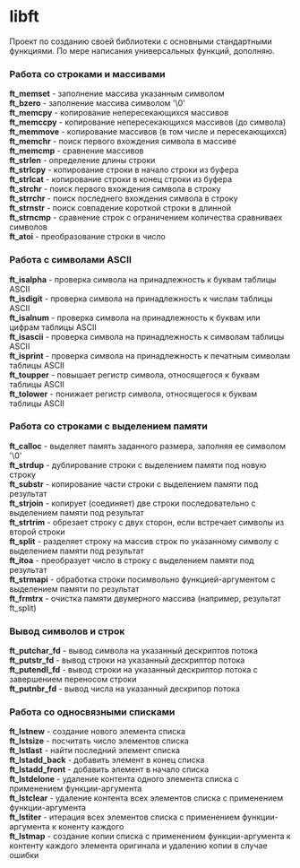 # libft
Проект по созданию своей библиотеки с основными стандартными функциями.
По мере написания универсальных функций, дополняю.

### Работа со строками и массивами
**ft_memset**       - заполнение массива указанным символом  
**ft_bzero**		    - заполнение массива символом '\0'  
**ft_memcpy**		    - копирование непересекающихся массивов  
**ft_memccpy**	  	- копирование непересекающихся массивов (до символа)  
**ft_memmove**		  - копирование массивов (в том числе и пересекающихся)  
**ft_memchr**       - поиск первого вхождения символа в массиве  
**ft_memcmp**       - сравнение массивов  
**ft_strlen**	      - определение длины строки  
**ft_strlcpy**		  - копирование строки в начало строки из буфера  
**ft_strlcat**		  - копирование строки в конец строки из буфера  
**ft_strchr**	      - поиск первого вхождения символа в строку  
**ft_strrchr**      - поиск последнего вхождения символа в строку  
**ft_strnstr**    	- поиск совпадение короткой строки в длинной  
**ft_strncmp**	  	- сравнение строк с ограничением количества сравниваех символов  
**ft_atoi**			    - преобразование строки в число  

### Работа с символами ASCII
**ft_isalpha**		  - проверка символа на принадлежность к буквам таблицы ASCII  
**ft_isdigit**  		- проверка символа на принадлежность к числам таблицы ASCII  
**ft_isalnum**	  	- проверка символа на принадлежность к буквам или цифрам таблицы ASCII  
**ft_isascii**	  	- проверка символа на принадлежность к символам таблицы ASCII  
**ft_isprint**	  	- проверка символа на принадлежность к печатным символам таблицы ASCII  
**ft_toupper**		  - повышает регистр символа, относящегося к буквам таблицы ASCII  
**ft_tolower**		  - понижает регистр символа, относящегося к буквам таблицы ASCII  

### Работа со строками с выделением памяти
**ft_calloc**		    - выделяет память заданного размера, заполняя ее символом '\0'  
**ft_strdup**	    	- дублирование строки с выделением памяти под новую строку  
**ft_substr**		    - копирование части строки с выделением памяти под результат  
**ft_strjoin**	  	- копирует (соединяет) две строки последовательно с выделением памяти под результат  
**ft_strtrim**	  	- обрезает строку с двух сторон, если встречает символы из второй строки  
**ft_split**	  	  - разделяет строку на массив строк по указанному символу с выделением памяти под результат  
**ft_itoa**	      	- преобразует число в строку с выделением памяти под результат  
**ft_strmapi**  		- обработка строки посимвольно функцией-аргументом с выделением памяти по результат  
**ft_frmtrx**		    - очистка памяти двумерного массива (например, результат ft_split)  

### Вывод символов и строк
**ft_putchar_fd**	  - вывод символа на указанный дескриптов потока  
**ft_putstr_fd**	  - вывод строки на указанный дескриптор потока  
**ft_putendl_fd**	  - вывод строки на указанный дескриптор потока с завершением переносом строки  
**ft_putnbr_fd**	  - вывод числа на указанный дескрипор потока  

### Работа со односвязными списками
**ft_lstnew**	    	- создание нового элемента списка  
**ft_lstsize**	  	- посчитать число элементов списка  
**ft_lstlast**	  	- найти последний элемент списка  
**ft_lstadd_back**	- добавить элемент в конец списка  
**ft_lstadd_front**	- добавить элемент в начало списка  
**ft_lstdelone**	  - удаление контента одного элемента списка с применением функции-аргумента  
**ft_lstclear**	  	- удаление контента всех элементов списка с применением функции-аргумента  
**ft_lstiter**	  	- итерация всех элементов списка с применением функции-аргумента к коненту каждого  
**ft_lstmap**		    - создание копии списка с применением функции-аргумента к контенту каждого элемента оригинала и удалению копии в случае ошибки
